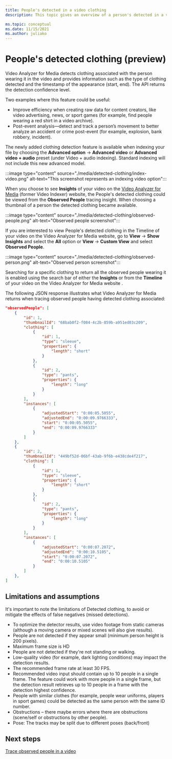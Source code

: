 ```yaml
---
title: People's detected in a video clothing
description: This topic gives an overview of a person's detected in a video clothing feature.

ms.topic: conceptual
ms.date: 11/15/2021
ms.author: juliako
---
```


# People's detected clothing (preview)

Video Analyzer for Media detects clothing associated with the person wearing it in the video and provides information such as the type of clothing detected and the timestamp of the appearance (start, end). The API returns the detection confidence level.
 
Two examples where this feature could be useful:
 
* Improve efficiency when creating raw data for content creators, like video advertising, news, or sport games (for example, find people wearing a red shirt in a video archive).
* Post-event analysis—detect and track a person’s movement to better analyze an accident or crime post-event (for example, explosion, bank robbery, incident).
 
The newly added clothing detection feature is available when indexing your file by choosing the **Advanced option** -> **Advanced video** or **Advanced video + audio** preset (under Video + audio indexing). Standard indexing will not include this new advanced model.
 
:::image type="content" source="./media/detected-clothing/index-video.png" alt-text="This screenshot represents an indexing video option":::  

When you choose to see **Insights** of your video on the [Video Analyzer for Media](https://www.videoindexer.ai/) (former Video Indexer) website, the People's detected clothing could be viewed from the **Observed People** tracing insight. When choosing a thumbnail of a person the detected clothing became available.

:::image type="content" source="./media/detected-clothing/observed-people.png" alt-text="Observed people screenshot":::  
 
If you are interested to view People's detected clothing in the Timeline of your video on the Video Analyzer for Media website, go to **View** -> **Show Insights** and select the **All** option or **View** -> **Custom View** and select **Observed People**. 

:::image type="content" source="./media/detected-clothing/observed-person.png" alt-text="Observed person screenshot":::  
 
Searching for a specific clothing to return all the observed people wearing it is enabled using the search bar of either the **Insights** or from the **Timeline** of your video on the Video Analyzer for Media website .

The following JSON response illustrates what Video Analyzer for Media returns when tracing observed people having detected clothing associated:

```json
"observedPeople": [
    {
        "id": 1,
        "thumbnailId": "68bab0f2-f084-4c2b-859b-a951ed03c209",
        "clothing": [
            {
                "id": 1,
                "type": "sleeve",
                "properties": {
                    "length": "short"
                }
            },
            {
                "id": 2,
                "type": "pants",
                "properties": {
                    "length": "long"
                }
            }
        ],
        "instances": [
            {
                "adjustedStart": "0:00:05.5055",
                "adjustedEnd": "0:00:09.9766333",
                "start": "0:00:05.5055",
                "end": "0:00:09.9766333"
            }
        ]
    },
    {
        "id": 2,
        "thumbnailId": "449bf52d-06bf-43ab-9f6b-e438cde4f217",
        "clothing": [
            {
                "id": 1,
                "type": "sleeve",
                "properties": {
                    "length": "short"
                }
            },
            {
                "id": 2,
                "type": "pants",
                "properties": {
                    "length": "long"
                }
            }
        ],
        "instances": [
            {
                "adjustedStart": "0:00:07.2072",
                "adjustedEnd": "0:00:10.5105",
                "start": "0:00:07.2072",
                "end": "0:00:10.5105"
            }
        ]
    },
]
```

## Limitations and assumptions

It's important to note the limitations of Detected clothing, to avoid or mitigate the effects of false negatives (missed detections).
 
* To optimize the detector results, use video footage from static cameras (although a moving camera or mixed scenes will also give results).
* People are not detected if they appear small (minimum person height is 200 pixels).
* Maximum frame size is HD
* People are not detected if they're not standing or walking.
* Low-quality video (for example, dark lighting conditions) may impact the detection results.
* The recommended frame rate at least 30 FPS.
* Recommended video input should contain up to 10 people in a single frame. The feature could work with more people in a single frame, but the detection result retrieves up to 10 people in a frame with the detection highest confidence.
* People with similar clothes (for example, people wear uniforms, players in sport games) could be detected as the same person with the same ID number.
* Obstructions – there maybe errors where there are obstructions (scene/self or obstructions by other people).
* Pose: The tracks may be split due to different poses (back/front)

## Next steps 

[Trace observed people in a video](observed-people-tracing.md)
